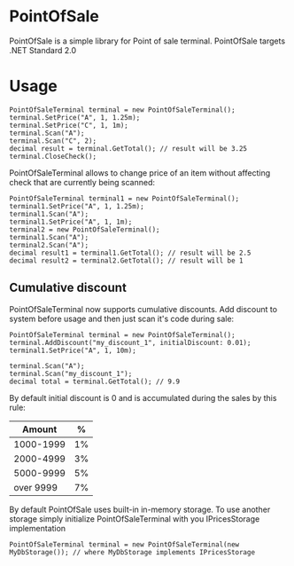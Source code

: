# PointOfSale
PointOfSale is a simple library for Point of sale terminal.
PointOfSale targets .NET Standard 2.0


# Usage

```
PointOfSaleTerminal terminal = new PointOfSaleTerminal();
terminal.SetPrice("A", 1, 1.25m);
terminal.SetPrice("C", 1, 1m);
terminal.Scan("A");
terminal.Scan("C", 2);
decimal result = terminal.GetTotal(); // result will be 3.25
terminal.CloseCheck();
```

PointOfSaleTerminal allows to change price of an item without affecting check that are currently being scanned:

```
PointOfSaleTerminal terminal1 = new PointOfSaleTerminal();
terminal1.SetPrice("A", 1, 1.25m);
terminal1.Scan("A");
terminal1.SetPrice("A", 1, 1m);
terminal2 = new PointOfSaleTerminal();
terminal1.Scan("A");
terminal2.Scan("A");
decimal result1 = terminal1.GetTotal(); // result will be 2.5
decimal result2 = terminal2.GetTotal(); // result will be 1
```

## Cumulative discount
PointOfSaleTerminal now supports cumulative discounts.
Add discount to system before usage and then just scan it's code during sale:

```
PointOfSaleTerminal terminal = new PointOfSaleTerminal();
terminal.AddDiscount("my_discount_1", initialDiscount: 0.01);
terminal1.SetPrice("A", 1, 10m);

terminal.Scan("A");
terminal.Scan("my_discount_1");
decimal total = terminal.GetTotal(); // 9.9
```
By default initial discount is 0 and is accumulated during the sales by this rule:

| Amount    |  % |
| --------- |--- |
| 1000-1999 | 1% |
| 2000-4999 | 3% |
| 5000-9999 | 5% |
| over 9999 | 7% |


By default PointOfSale uses built-in in-memory storage. To use another storage simply initialize PointOfSaleTerminal with you IPricesStorage implementation

```
PointOfSaleTerminal terminal = new PointOfSaleTerminal(new MyDbStorage()); // where MyDbStorage implements IPricesStorage
```
